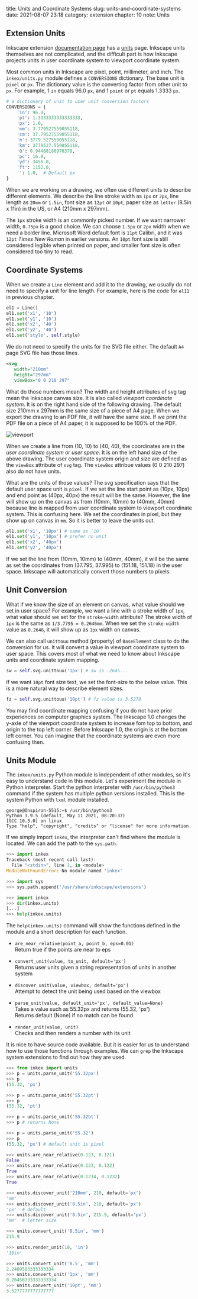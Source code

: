 title: Units and Coordinate Systems
slug: units-and-coordinate-systems
date: 2021-08-07 23:18
category: extension
chapter: 10
note: Units

## Extension Units

Inkscape extension [documentation page](https://inkscape.gitlab.io/extensions/documentation/index.html) has a [units](https://inkscape.gitlab.io/extensions/documentation/units.html) 
page. Inkscape units themselves are not complicated, and the difficult part is how 
Inkscape projects units in user coordinate system to viewport coordinate system. 

Most common units in Inkscape are pixel, point, millimeter, and inch. The `inkex/units.py` 
module defines a `CONVERSIONS` dictionary.  The base unit is `pixel` or `px`.  The dictionary 
value is the converting factor from other unit to `px`. For example, 1 `in` equals 96.0 `px`, 
and 1 `point` or `pt` equals 1.3333 `px`.  

```python
# a dictionary of unit to user unit conversion factors
CONVERSIONS = {
    'in': 96.0,
    'pt': 1.3333333333333333,
    'px': 1.0,
    'mm': 3.779527559055118,
    'cm': 37.79527559055118,
    'm': 3779.527559055118,
    'km': 3779527.559055118,
    'Q': 0.94488188976378,
    'pc': 16.0,
    'yd': 3456.0,
    'ft': 1152.0,
    '': 1.0,  # Default px
}
```

When we are working on a drawing, we often use different units to describe different elements. 
We describe the line stroke width as `1px` or `2px`, line length as `20mm` or `1.5in`, 
font size as `12pt` or `10pt`, 
paper size as `letter` (8.5in x 11in) in the US, or A4 (210mm x 297mm). 

The `1px` 
stroke width is an commonly picked number. If we want narrower width, `0.75px` is a good choice. 
We can choose `1.5px` or `2px` width when we need a bolder line. Microsoft Word default 
font is `11pt` Calibri, and it was `12pt` *Times New Roman* in earlier versions. An `10pt` 
font size is still considered legible when printed on paper, and smaller font size is 
often considered too tiny to read. 

## Coordinate Systems

When we create a `Line` element and add it to the drawing, we usually do not need to specify 
a unit for line length.  For example, here is the code for `el11` in previous chapter. 

```python
el1 = Line()
el1.set('x1', '10')
el1.set('y1', '10')
el1.set('x2', '40')
el1.set('y2', '40')
el1.set('style', self.style)
```

We do not need to specify the units for the SVG file either. The default `A4` page SVG 
file has those lines. 

```xml
<svg
   width="210mm"
   height="297mm"
   viewBox="0 0 210 297"

```

What do those numbers mean?  The width and height attributes of svg tag mean the Inkscape 
canvas size. It is also called *viewport coordinate system*. It is on the right hand side of the 
following drawing. The default size 210mm x 297mm is the same size of a piece of A4 page. When 
we export the drawing to an PDF file, it will have the same size. If we print the PDF file 
on a piece of A4 paper, it is supposed to be 100% of the PDF. 

<div style="max-width:800px">
  <img class="img-fluid pb-2" src="/images/ext10/viewport.svg" alt="viewport"> 
</div>

When we create a line from (10, 10) to (40, 40), the coordinates are in the *user coordinate system* or 
*user space*. It is on the left hand size of the above drawing. 
The user coordinate system origin and size are defined as the `viewBox` attribute of `svg` 
tag. The `viewBox` attribue values (0 0 210 297) also do not have units. 

What are the units of those 
values? The svg specification says that the default user space unit is `pixel`. 
If we set the line start point 
as (10px, 10px) and end point as (40px, 40px) the result will be the same. However, the line will 
show up on the canvas as from (10mm, 10mm) to (40mm, 40mm) because line is mapped from user coordinate 
system to viewport coordinate system. This is confusing here.  We set the coordinates 
in pixel, but they show up on canvas in `mm`. So it is better to leave the units out. 

```python
el1.set('x1', '10px') # same as `10`
el1.set('y1', '10px') # prefer no unit
el1.set('x2', '40px')
el1.set('y2', '40px')
```

If we set the line from (10mm, 10mm) to (40mm, 40mm), it will be the same as set the coordinates 
from (37.795, 37.995) to (151.18, 151.18) in the user space.  Inkscape will automatically convert 
those numbers to pixels. 

## Unit Conversion

What if we know the size of an element on canvas, what value should we set in user space?
For example, we want a line with a stroke width of `1px`, what value should we set for 
the `stroke-width` attribute? The stroke width of `1px` is the same as `1/3.7795 = 0.2646mm`. 
When we set the `stroke-width` value as `0.2646`, it will show up as `1px` width on canvas.

We can also call `unittouu` method (property) of `BaseElement` class to do the conversion 
for us. It will convert a value in viewport coordinate system to user space. This covers 
most of what we need to know about Inkscape units and coordinate system mapping. 

```python
sw = self.svg.unittouu('1px') # sw is .2645...
```

If we want `10pt` font size text, we set the font-size to the below value. This is a more natural 
way to describe element sizes. 

```python
fz = self.svg.unittouu('10pt') # fz value is 3.5278
```

You may find coordinate mapping confusing if you do 
not have prior experiences on computer graphics system. The Inkscape 1.0 changes the 
y-axle of the viewport coordinate system to increase fom top to bottom, and origin to the 
top left corner. Before Inkscape 1.0, the origin is at the bottom left corner. You can 
imagine that the coordinate systems are even more confusing then. 

## Units Module 

The `inkex/units.py` Python module is independent of other modules, so it's easy to 
understand code in this module. Let's experiment the module in Python interpreter. 
Start the python interpreter with `/usr/bin/python3` command if the system has multiple python 
versions installed.  This is the system Python with `lxml` module installed. 

```
george@Inspiron-5515:~$ /usr/bin/python3
Python 3.9.5 (default, May 11 2021, 08:20:37) 
[GCC 10.3.0] on linux
Type "help", "copyright", "credits" or "license" for more information.
```

If we simply import `inkex`, the interpreter can't find where the module is located. 
We can add the path to the `sys.path`.  

```python
>>> import inkex
Traceback (most recent call last):
  File "<stdin>", line 1, in <module>
ModuleNotFoundError: No module named 'inkex'

>>> import sys
>>> sys.path.append('/usr/share/inkscape/extensions')

>>> import inkex
>>> dir(inkex.units)
[...]
>>> help(inkex.units)
```


The `help(inkex.units)` command will show the functions defined in the module and 
a short description for each function. 

* `are_near_relative(point_a, point_b, eps=0.01)`  
    Return true if the points are near to eps

* `convert_unit(value, to_unit, default='px')`  
    Returns user units given a string representation of units in another system

* `discover_unit(value, viewbox, default='px')`  
    Attempt to detect the unit being used based on the viewbox

* `parse_unit(value, default_unit='px', default_value=None)`  
    Takes a value such as 55.32px and returns (55.32, 'px')  
    Returns default (None) if no match can be found

* `render_unit(value, unit)`  
    Checks and then renders a number with its unit

It is nice to have source code available. But it is easier for us to understand 
how to use those functions through examples.  We can `grep` the Inkscape system 
extensions to find out how they are used.  

```python
>>> from inkex import units
>>> p = units.parse_unit('55.32px')
>>> p
(55.32, 'px')

>>> p = units.parse_unit('55.32pt')
>>> p
(55.32, 'pt')

>>> p = units.parse_unit('55.32bt')
>>> p # returns None

>>> p = units.parse_unit('55.32')
>>> p
(55.32, 'px') # default unit is pixel

>>> units.are_near_relative(0.123, 0.121)
False
>>> units.are_near_relative(0.123, 0.122)
True
>>> units.are_near_relative(0.1234, 0.1232)
True

>>> units.discover_unit('210mm', 210, default='px')
'mm'
>>> units.discover_unit('8.5in', 210, default='px')
'px'  # default
>>> units.discover_unit('8.5in', 215.9, default='px')
'mm'  # letter size

>>> units.convert_unit('8.5in', 'mm')
215.9

>>> units.render_unit(10, 'in')
'10in'

>>> units.convert_unit('8.5', 'mm')
2.2489583333333334
>>> units.convert_unit('1px', 'mm')
0.26458333333333334
>>> units.convert_unit('10pt', 'mm')
3.5277777777777777
```
